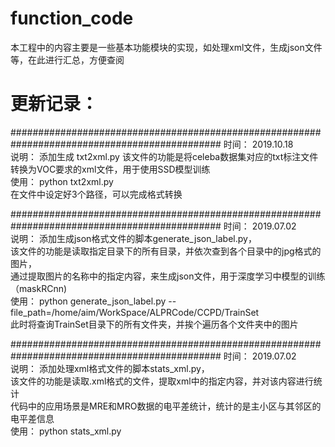 # function_code
本工程中的内容主要是一些基本功能模块的实现，如处理xml文件，生成json文件等，在此进行汇总，方便查阅


# 更新记录：
##############################################################################################
时间： 2019.10.18  
说明： 添加生成 txt2xml.py 
       该文件的功能是将celeba数据集对应的txt标注文件转换为VOC要求的xml文件，用于使用SSD模型训练   
使用： python txt2xml.py   
       在文件中设定好3个路径，可以完成格式转换  

##############################################################################################
时间： 2019.07.02  
说明： 添加生成json格式文件的脚本generate_json_label.py，  
       该文件的功能是读取指定目录下的所有目录，并依次查到各个目录中的jpg格式的图片，  
       通过提取图片的名称中的指定内容，来生成json文件，用于深度学习中模型的训练（maskRCnn)  
使用： python generate_json_label.py --file_path=/home/aim/WorkSpace/ALPRCode/CCPD/TrainSet  
       此时将查询TrainSet目录下的所有文件夹，并挨个遍历各个文件夹中的图片  

##############################################################################################
时间： 2019.07.02  
说明： 添加处理xml格式文件的脚本stats_xml.py，  
       该文件的功能是读取.xml格式的文件，提取xml中的指定内容，并对该内容进行统计  
       代码中的应用场景是MRE和MRO数据的电平差统计，统计的是主小区与其邻区的电平差信息  
使用： python stats_xml.py  
